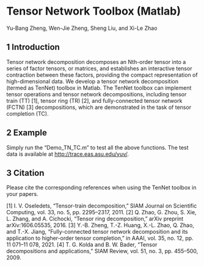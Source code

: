 # Tensor Network Toolbox (Matlab)

Yu-Bang Zheng, Wen-Jie Zheng, Sheng Liu, and Xi-Le Zhao

## 1 Introduction

Tensor network decomposition decomposes an Nth-order tensor into a series of factor tensors, or matrices, and establishes an interactive tensor contraction between these factors, providing the compact representation of high-dimensional data. We develop a tensor network decomposition (termed as TenNet) toolbox in Matlab. The TenNet toolbox can implement tensor operations and tensor network decompositions, including tensor train (TT) [1], tensor ring (TR) [2], and fully-connected tensor network (FCTN) [3] decompositions, which are demonstrated in the task of tensor completion (TC).

## 2 Example

Simply run the “Demo_TN_TC.m” to test all the above functions. The test data is available at http://trace.eas.asu.edu/yuv/.

## 3 Citation

Please cite the corresponding references when using the TenNet toolbox in your papers.

[1] I. V. Oseledets, “Tensor-train decomposition,” SIAM Journal on Scientific Computing, vol. 33, no. 5, pp. 2295–2317, 2011.
[2] Q. Zhao, G. Zhou, S. Xie, L. Zhang, and A. Cichocki, “Tensor ring decomposition,” arXiv preprint arXiv:1606.05535, 2016.
[3] Y.-B. Zheng, T.-Z. Huang, X.-L. Zhao, Q. Zhao, and T.-X. Jiang, “Fully-connected tensor network decomposition and its application to higher-order tensor completion,” in AAAI, vol. 35, no. 12, pp. 11 071–11 078, 2021.
[4] T. G. Kolda and B. W. Bader, “Tensor decompositions and applications,” SIAM Review, vol. 51, no. 3, pp. 455–500, 2009.
